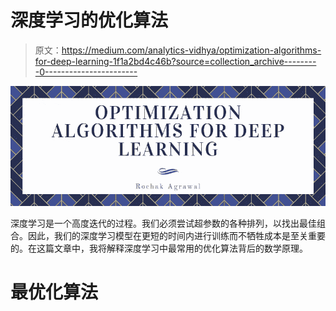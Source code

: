 # 深度学习的优化算法

> 原文：<https://medium.com/analytics-vidhya/optimization-algorithms-for-deep-learning-1f1a2bd4c46b?source=collection_archive---------0----------------------->

![](img/0132c3fad5d2569504f26885c339866d.png)

深度学习是一个高度迭代的过程。我们必须尝试超参数的各种排列，以找出最佳组合。因此，我们的深度学习模型在更短的时间内进行训练而不牺牲成本是至关重要的。在这篇文章中，我将解释深度学习中最常用的优化算法背后的数学原理。

# 最优化算法
